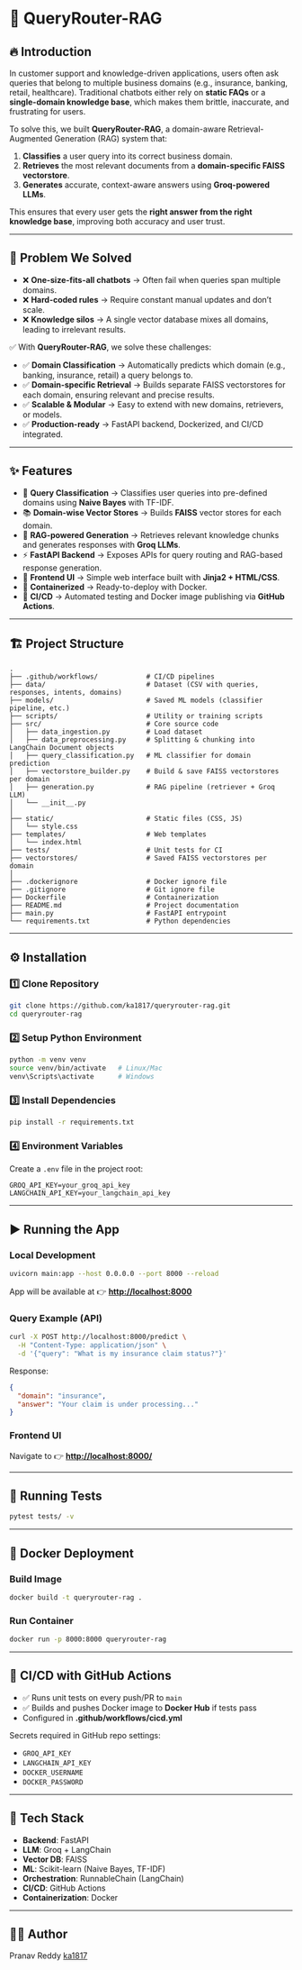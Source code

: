 # 🚀 QueryRouter-RAG

## 🔥 Introduction

In customer support and knowledge-driven applications, users often ask queries that belong to multiple business domains (e.g., insurance, banking, retail, healthcare). Traditional chatbots either rely on **static FAQs** or a **single-domain knowledge base**, which makes them brittle, inaccurate, and frustrating for users.

To solve this, we built **QueryRouter-RAG**, a domain-aware Retrieval-Augmented Generation (RAG) system that:

1. **Classifies** a user query into its correct business domain.
2. **Retrieves** the most relevant documents from a **domain-specific FAISS vectorstore**.
3. **Generates** accurate, context-aware answers using **Groq-powered LLMs**.

This ensures that every user gets the **right answer from the right knowledge base**, improving both accuracy and user trust.

---

## 🎯 Problem We Solved

* ❌ **One-size-fits-all chatbots** → Often fail when queries span multiple domains.
* ❌ **Hard-coded rules** → Require constant manual updates and don’t scale.
* ❌ **Knowledge silos** → A single vector database mixes all domains, leading to irrelevant results.

✅ With **QueryRouter-RAG**, we solve these challenges:

* ✅ **Domain Classification** → Automatically predicts which domain (e.g., banking, insurance, retail) a query belongs to.
* ✅ **Domain-specific Retrieval** → Builds separate FAISS vectorstores for each domain, ensuring relevant and precise results.
* ✅ **Scalable & Modular** → Easy to extend with new domains, retrievers, or models.
* ✅ **Production-ready** → FastAPI backend, Dockerized, and CI/CD integrated.

---

## ✨ Features

* 🔎 **Query Classification** → Classifies user queries into pre-defined domains using **Naive Bayes** with TF-IDF.
* 📚 **Domain-wise Vector Stores** → Builds **FAISS** vector stores for each domain.
* 🤖 **RAG-powered Generation** → Retrieves relevant knowledge chunks and generates responses with **Groq LLMs**.
* ⚡ **FastAPI Backend** → Exposes APIs for query routing and RAG-based response generation.
* 🎨 **Frontend UI** → Simple web interface built with **Jinja2 + HTML/CSS**.
* 🐳 **Containerized** → Ready-to-deploy with Docker.
* 🔄 **CI/CD** → Automated testing and Docker image publishing via **GitHub Actions**.

---

## 🏗️ Project Structure

```
.
├── .github/workflows/            # CI/CD pipelines
├── data/                         # Dataset (CSV with queries, responses, intents, domains)
├── models/                       # Saved ML models (classifier pipeline, etc.)
├── scripts/                      # Utility or training scripts
├── src/                          # Core source code
│   ├── data_ingestion.py         # Load dataset
│   ├── data_preprocessing.py     # Splitting & chunking into LangChain Document objects
│   ├── query_classification.py   # ML classifier for domain prediction
│   ├── vectorstore_builder.py    # Build & save FAISS vectorstores per domain
│   ├── generation.py             # RAG pipeline (retriever + Groq LLM)
│   └── __init__.py
│
├── static/                       # Static files (CSS, JS)
│   └── style.css
├── templates/                    # Web templates
│   └── index.html
├── tests/                        # Unit tests for CI
├── vectorstores/                 # Saved FAISS vectorstores per domain
│
├── .dockerignore                 # Docker ignore file
├── .gitignore                    # Git ignore file
├── Dockerfile                    # Containerization
├── README.md                     # Project documentation
├── main.py                       # FastAPI entrypoint
└── requirements.txt              # Python dependencies
```

---

## ⚙️ Installation

### 1️⃣ Clone Repository

```bash
git clone https://github.com/ka1817/queryrouter-rag.git
cd queryrouter-rag
```

### 2️⃣ Setup Python Environment

```bash
python -m venv venv
source venv/bin/activate   # Linux/Mac
venv\Scripts\activate      # Windows
```

### 3️⃣ Install Dependencies

```bash
pip install -r requirements.txt
```

### 4️⃣ Environment Variables

Create a `.env` file in the project root:

```env
GROQ_API_KEY=your_groq_api_key
LANGCHAIN_API_KEY=your_langchain_api_key
```

---

## ▶️ Running the App

### Local Development

```bash
uvicorn main:app --host 0.0.0.0 --port 8000 --reload
```

App will be available at 👉 **[http://localhost:8000](http://localhost:8000)**

### Query Example (API)

```bash
curl -X POST http://localhost:8000/predict \
  -H "Content-Type: application/json" \
  -d '{"query": "What is my insurance claim status?"}'
```

Response:

```json
{
  "domain": "insurance",
  "answer": "Your claim is under processing..."
}
```

### Frontend UI

Navigate to 👉 **[http://localhost:8000/](http://localhost:8000/)**

---

## 🧪 Running Tests

```bash
pytest tests/ -v
```

---

## 🐳 Docker Deployment

### Build Image

```bash
docker build -t queryrouter-rag .
```

### Run Container

```bash
docker run -p 8000:8000 queryrouter-rag
```

---

## 🔄 CI/CD with GitHub Actions

* ✅ Runs unit tests on every push/PR to `main`
* ✅ Builds and pushes Docker image to **Docker Hub** if tests pass
* Configured in **.github/workflows/cicd.yml**

Secrets required in GitHub repo settings:

* `GROQ_API_KEY`
* `LANGCHAIN_API_KEY`
* `DOCKER_USERNAME`
* `DOCKER_PASSWORD`

---

## 🧠 Tech Stack

* **Backend**: FastAPI
* **LLM**: Groq + LangChain
* **Vector DB**: FAISS
* **ML**: Scikit-learn (Naive Bayes, TF-IDF)
* **Orchestration**: RunnableChain (LangChain)
* **CI/CD**: GitHub Actions
* **Containerization**: Docker

---

## 👨‍💻 Author

Pranav Reddy [ka1817](https://github.com/ka1817)
